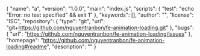 {
  "name": "a",
  "version": "1.0.0",
  "main": "index.js",
  "scripts": {
    "test": "echo \"Error: no test specified\" && exit 1"
  },
  "keywords": [],
  "author": "",
  "license": "ISC",
  "repository": {
    "type": "git",
    "url": "git+https://github.com/nguyentranbon/fe-animation-loading.git"
  },
  "bugs": {
    "url": "https://github.com/nguyentranbon/fe-animation-loading/issues"
  },
  "homepage": "https://github.com/nguyentranbon/fe-animation-loading#readme",
  "description": ""
}
